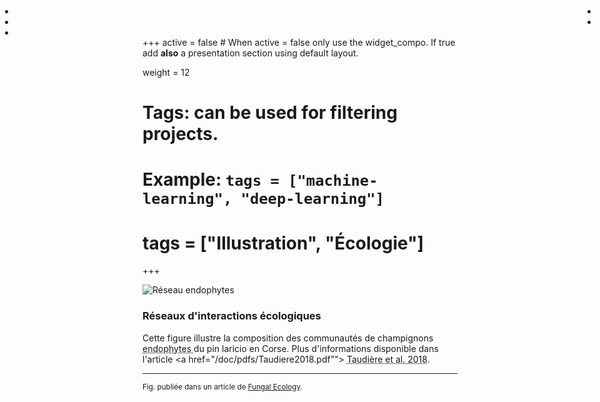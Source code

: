 +++
active = false #  When active = false only use the widget_compo. If true add **also** a presentation section using default layout.

weight = 12

# Tags: can be used for filtering projects.
# Example: `tags = ["machine-learning", "deep-learning"]`
# tags = ["Illustration", "Écologie"]
+++

<ul style="position: absolute; top: 0px; left: 0px; margin-right:4px;">
    <li> <a href="https://www.researchgate.net/profile/Jean-Michel_Bellanger/publication/328305639_Diversity_of_foliar_endophytic_ascomycetes_in_the_endemic_Corsican_pine_forests_Supplementary_material/data/5bc58ec8299bf17a1c557d7b/Taudiere-2018-Fungal-Ecology-SM.pdf" title="Article sur ResearchGate"><i class="fab fa-researchgate fa-lg"></i></a> </li> 
    <li> <a href="/doc/pdfs/Taudiere2018.pdf" title="PDF"><i class="fas fa-file-pdf "></i></a> </li>
    <li> <a href="https://www.sciencedirect.com/science/article/abs/pii/S1754504818301818" title="Site officiel de l'article"><i class="fas fa-external-link-alt "></i></a> </li>
</ul>

<ul style="position: absolute; top: 0px; right: 0px;margin-right:4px;">
    <li> <a href="/img/Illustration/reso_endo/reso_endo.svg" title="Image en format SVG"><i class="far fa-file-image fa-lg"></i></a> </li>
    <li> <a href="/img/Illustration/reso_endo/reso_endo.webp" title="Agrandir l'image"><i class="fas fa-expand fa-lg"></i></a> </li>
</ul>

![Réseau endophytes](/img/Illustration/reso_endo/reso_endo_mini.webp)

### Réseaux d'interactions écologiques

Cette figure illustre la composition des communautés de champignons <abbr title="Organismes vivants qui vit à l'intérieur des tissus vivants des plantes."> endophytes </abbr> du pin laricio en Corse. Plus d'informations disponible dans l'article <a href="/doc/pdfs/Taudiere2018.pdf""> <abbr title="Diversity of foliar endophytic ascomycetes in the endemic Corsican pine forests">Taudière et al. 2018</abbr></a>.

---

<small class="text-muted"> Fig. publiée dans un article de <a href="http://www.journals.elsevier.com/fungal-ecology/">Fungal Ecology</a>. </small>